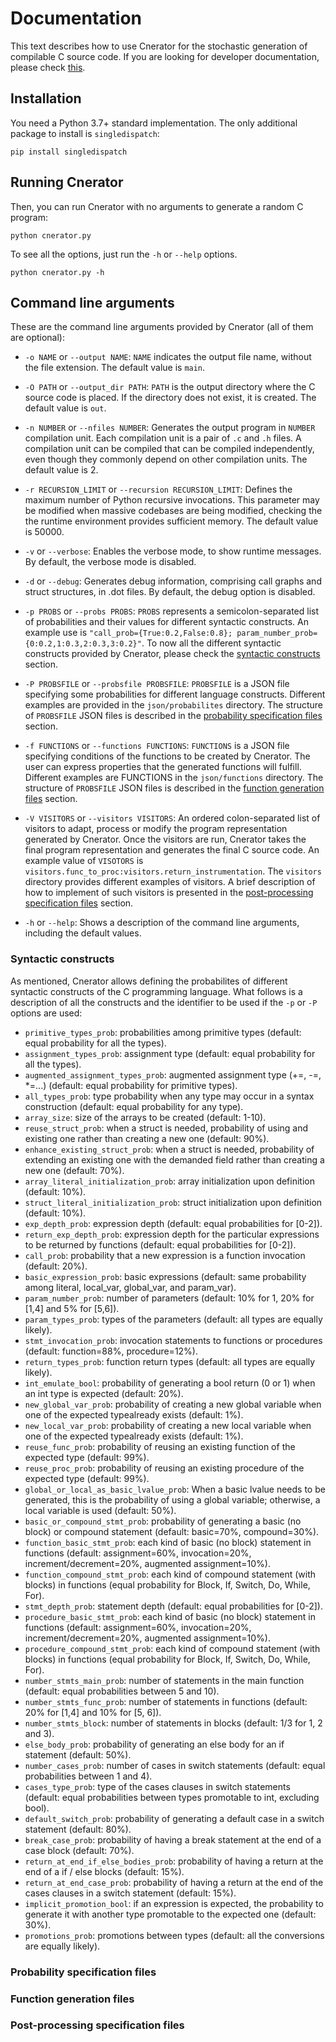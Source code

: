 # Documentation

This text describes how to use Cnerator for the stochastic generation of compilable C source code.
If you are looking for developer documentation, please check [this](docs).


## Installation

You need a Python 3.7+ standard implementation. 
The only additional package to install is `singledispatch`:

``` text
pip install singledispatch
```

## Running Cnerator

Then, you can run Cnerator with no arguments to generate a random C program:

``` text
python cnerator.py
```

To see all the options, just run the `-h` or `--help` options.

``` text
python cnerator.py -h
```

## Command line arguments

These are the command line arguments provided by Cnerator (all of them are optional):

* `-o NAME` or `--output NAME`: `NAME` indicates the output file name, without the file extension.
    The default value is `main`.
   
* `-O PATH` or `--output_dir PATH`: `PATH` is the output directory where the C source code
    is placed. If the directory does not exist, it is created. The default value is `out`.

* `-n NUMBER` or `--nfiles NUMBER`: Generates the output program in `NUMBER` compilation unit.
    Each compilation unit is a pair of `.c` and `.h` files. 
    A compilation unit can be compiled that can be compiled independently, 
    even though they commonly depend on other compilation units.
    The default value is 2.
                        
* `-r RECURSION_LIMIT` or `--recursion RECURSION_LIMIT`: Defines the maximum number of
    Python recursive invocations. This parameter may be modified when massive codebases
    are being modified, checking the the runtime environment provides sufficient memory. 
    The default value is 50000.
                        
* `-v` or `--verbose`: Enables the verbose mode, to show runtime messages.
    By default, the verbose mode is disabled.
    
* `-d` or `--debug`: Generates debug information, comprising call graphs and struct structures,
    in .dot files.
    By default, the debug option is disabled.

* `-p PROBS` or `--probs PROBS`: `PROBS` represents a semicolon-separated list of probabilities 
    and their values for different syntactic constructs.
    An example use is `"call_prob={True:0.2,False:0.8}; param_number_prob={0:0.2,1:0.3,2:0.3,3:0.2}"`.
    To now all the different syntactic constructs provided by Cnerator, please check the
    [syntactic constructs](#syntactic-constructs) section.
    
     
* `-P PROBSFILE` or `--probsfile PROBSFILE`: `PROBSFILE` is a JSON file specifying some probabilities 
    for different language constructs. Different examples are provided in the `json/probabilites`
    directory.
    The structure of `PROBSFILE` JSON files is described in the 
    [probability specification files](#probability-specification-files) section.
                        
* `-f FUNCTIONS` or `--functions FUNCTIONS`: `FUNCTIONS` is a JSON file specifying conditions 
    of the functions to be created by Cnerator. The user can express properties that the 
    generated functions will fulfill. 
    Different examples are FUNCTIONS in the `json/functions` directory.
    The structure of `PROBSFILE` JSON files is described in the 
    [function generation files](#function-generation-files) section.

* `-V VISITORS` or `--visitors VISITORS`: An ordered colon-separated list of visitors to
    adapt, process or modify the program representation generated by Cnerator.
    Once the visitors are run, Cnerator takes the final program representation and
    generates the final C source code.
    An example value of `VISOTORS` is `visitors.func_to_proc:visitors.return_instrumentation`.
    The `visitors` directory provides different examples of visitors.
    A brief description of how to implement of such visitors is presented in the
    [post-processing specification files](#post-processing-specification-files) section.
     
     


* `-h` or `--help`: Shows a description of the command line arguments, including the default values.



### Syntactic constructs

As mentioned, Cnerator allows defining the probabilites of different syntactic constructs of
the C programming language. What follows is a description of all the constructs and the
identifier to be used if the `-p` or `-P` options are used:

-   `primitive_types_prob`: probabilities among primitive types (default: equal
    probability for all the types).
-   `assignment_types_prob`: assignment type (default: equal probability for all
    the types).
-   `augmented_assignment_types_prob`: augmented assignment type (+=, -=, *=...)
    (default: equal probability for primitive types).
-   `all_types_prob`: type probability when any type may occur in a syntax
    construction (default: equal probability for any type).
- `array_size`: size of the arrays to be created (default: 1-10).
- `reuse_struct_prob`: when a struct is needed, probability of using and
    existing one rather than creating a new one (default: 90%).
-   `enhance_existing_struct_prob`: when a struct is needed, probability of
    extending an existing one with the demanded field rather than creating a new
    one (default: 70%).
-   `array_literal_initialization_prob`: array initialization upon definition
    (default: 10%).
-   `struct_literal_initialization_prob`: struct initialization upon definition
    (default: 10%).
-   `exp_depth_prob`: expression depth (default: equal probabilities for [0-2]).
-   `return_exp_depth_prob`: expression depth for the particular expressions to
    be returned by functions (default: equal probabilities for [0-2]).
-   `call_prob`: probability that a new expression is a function invocation
    (default: 20%).
-   `basic_expression_prob`: basic expressions (default: same probability among
    literal, local_var, global_var, and param_var).
-   `param_number_prob`: number of parameters (default: 10% for 1, 20% for [1,4]
    and 5% for [5,6]).
-   `param_types_prob`: types of the parameters (default: all types are equally
    likely).
-   `stmt_invocation_prob`: invocation statements to functions or procedures
    (default: function=88%, procedure=12%).
-   `return_types_prob`: function return types (default: all types are equally
    likely).
-   `int_emulate_bool`: probability of generating a bool return (0 or 1) when an
    int type is expected (default: 20%).
-   `new_global_var_prob`: probability of creating a new global variable when one
    of the expected typealready exists (default: 1%).
-   `new_local_var_prob`: probability of creating a new local variable when one
    of the expected typealready exists (default: 1%).
-   `reuse_func_prob`: probability of reusing an existing function of the
    expected type (default: 99%).
-   `reuse_proc_prob`: probability of reusing an existing procedure of the
    expected type (default: 99%).
-   `global_or_local_as_basic_lvalue_prob`: When a basic lvalue needs to be
    generated, this is the probability of using a global variable; otherwise, a
    local variable is used (default: 50%).
-   `basic_or_compound_stmt_prob`: probability of generating a basic (no block)
    or compound statement (default: basic=70%, compound=30%).
-   `function_basic_stmt_prob`: each kind of basic (no block) statement in
    functions (default: assignment=60%, invocation=20%, increment/decrement=20%,
    augmented assignment=10%).
-   `function_compound_stmt_prob`: each kind of compound statement (with blocks)
    in functions (equal probability for Block, If, Switch, Do, While, For).
-   `stmt_depth_prob`: statement depth (default: equal probabilities for [0-2]).
-   `procedure_basic_stmt_prob`: each kind of basic (no block) statement in
    functions (default: assignment=60%, invocation=20%, increment/decrement=20%,
    augmented assignment=10%).
-   `procedure_compound_stmt_prob`: each kind of compound statement (with blocks)
    in functions (equal probability for Block, If, Switch, Do, While, For).
-   `number_stmts_main_prob`: number of statements in the main function (default:
    equal probabilities between 5 and 10).
-   `number_stmts_func_prob`: number of statements in functions (default: 20% for
    [1,4] and 10% for [5, 6]).
-   `number_stmts_block`: number of statements in blocks (default: 1/3 for 1, 2
    and 3).
-   `else_body_prob`: probability of generating an else body for an if statement
    (default: 50%).
-   `number_cases_prob`: number of cases in switch statements (default: equal
    probabilities between 1 and 4).
-   `cases_type_prob`: type of the cases clauses in switch statements (default:
    equal probabilities between types promotable to int, excluding bool).
-   `default_switch_prob`: probability of generating a default case in a switch
    statement (default: 80%).
-   `break_case_prob`: probability of having a break statement at the end of a
    case block (default: 70%).
-   `return_at_end_if_else_bodies_prob`: probability of having a return at the
    end of a if / else blocks (default: 15%).
-   `return_at_end_case_prob`: probability of having a return at the end of the
    cases clauses in a switch statement (default: 15%).
-   `implicit_promotion_bool`: if an expression is expected, the probability to
    generate it with another type promotable to the expected one (default: 30%).
-   `promotions_prob`: promotions between types (default: all the conversions are
    equally likely).


### Probability specification files


### Function generation files


### Post-processing specification files




